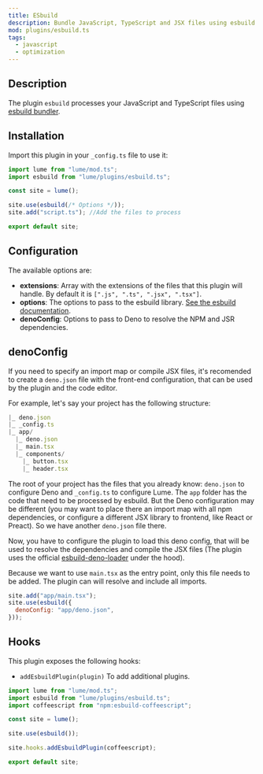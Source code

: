 ```yaml
---
title: ESbuild
description: Bundle JavaScript, TypeScript and JSX files using esbuild library.
mod: plugins/esbuild.ts
tags:
  - javascript
  - optimization
---
```


## Description

The plugin `esbuild` processes your JavaScript and TypeScript files using
[esbuild bundler](https://esbuild.github.io/).

## Installation

Import this plugin in your `_config.ts` file to use it:

```js
import lume from "lume/mod.ts";
import esbuild from "lume/plugins/esbuild.ts";

const site = lume();

site.use(esbuild(/* Options */));
site.add("script.ts"); //Add the files to process

export default site;
```

## Configuration

The available options are:

- **extensions**: Array with the extensions of the files that this plugin will
  handle. By default it is `[".js", ".ts", ".jsx", ".tsx"]`.
- **options**: The options to pass to the esbuild library.
  [See the esbuild documentation](https://esbuild.github.io/api/#simple-options).
- **denoConfig**: Options to pass to Deno to resolve the NPM and JSR
  dependencies.

## denoConfig

If you need to specify an import map or compile JSX files, it's recomended to
create a `deno.json` file with the front-end configuration, that can be used by
the plugin and the code editor.

For example, let's say your project has the following structure:

```js
|_ deno.json
|_ _config.ts
|_ app/
  |_ deno.json
  |_ main.tsx
  |_ components/
    |_ button.tsx
    |_ header.tsx
```

The root of your project has the files that you already know: `deno.json` to
configure Deno and `_config.ts` to configure Lume. The `app` folder has the code
that need to be processed by esbuild. But the Deno configuration may be
different (you may want to place there an import map with all npm dependencies,
or configure a different JSX library to frontend, like React or Preact). So we
have another `deno.json` file there.

Now, you have to configure the plugin to load this deno config, that will be
used to resolve the dependencies and compile the JSX files (The plugin uses the
official [esbuild-deno-loader](https://jsr.io/@luca/esbuild-deno-loader) under
the hood).

Because we want to use `main.tsx` as the entry point, only this file needs to be
added. The plugin can will resolve and include all imports.

```js
site.add("app/main.tsx");
site.use(esbuild({
  denoConfig: "app/deno.json",
}));
```

## Hooks

This plugin exposes the following hooks:

- `addEsbuildPlugin(plugin)` To add additional plugins.

```js
import lume from "lume/mod.ts";
import esbuild from "lume/plugins/esbuild.ts";
import coffeescript from "npm:esbuild-coffeescript";

const site = lume();

site.use(esbuild());

site.hooks.addEsbuildPlugin(coffeescript);

export default site;
```
